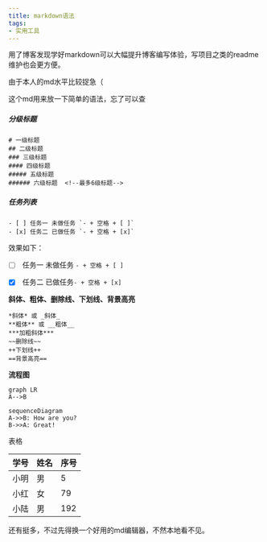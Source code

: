 ```yaml
---
title: markdown语法
tags:
- 实用工具
---
```


用了博客发现学好markdown可以大幅提升博客编写体验，写项目之类的readme维护也会更方便。

由于本人的md水平比较捉急（

这个md用来放一下简单的语法，忘了可以查



##### 分级标题

    # 一级标题
    ## 二级标题
    ### 三级标题
    #### 四级标题
    ##### 五级标题
    ###### 六级标题  <!--最多6级标题-->



##### 任务列表

```
- [ ] 任务一 未做任务 `- + 空格 + [ ]`
- [x] 任务二 已做任务 `- + 空格 + [x]`
```

效果如下：

* [ ]  任务一 未做任务 `- + 空格 + [ ]`
* [x]  任务二 已做任务`- + 空格 + [x]`
  
  

**斜体、粗体、删除线、下划线、背景高亮**

```
*斜体* 或 _斜体_
**粗体** 或 __粗体__
***加粗斜体***
~~删除线~~
++下划线++
==背景高亮==
```



**流程图**

```mermaid
graph LR
A-->B
```

```mermaid
sequenceDiagram
A->>B: How are you?
B->>A: Great!
```



表格

| 学号  | 姓名  | 序号  |
| --- | --- | --- |
| 小明  | 男   | 5   |
| 小红  | 女   | 79  |
| 小陆  | 男   | 192 |



还有挺多，不过先得换一个好用的md编辑器，不然本地看不见。
